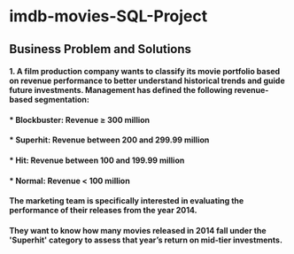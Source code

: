 # imdb-movies-SQL-Project



##  Business Problem and Solutions
#### 1. A film production company wants to classify its movie portfolio based on revenue performance to better understand historical trends and guide future investments. Management has defined the following revenue-based segmentation:
#### * Blockbuster: Revenue ≥ 300 million
#### * Superhit: Revenue between 200 and 299.99 million
#### * Hit: Revenue between 100 and 199.99 million
#### * Normal: Revenue < 100 million
#### The marketing team is specifically interested in evaluating the performance of their releases from the year 2014.
#### They want to know how many movies released in 2014 fall under the 'Superhit' category to assess that year’s return on mid-tier investments.

